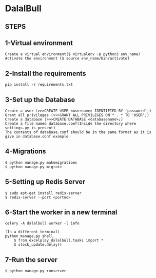 # DalalBull

## STEPS

## 1-Virtual environment
```
Create a virtual environment($ virtualenv -p python3 env_name)
Activate the environment ($ source env_name/bin/activate)
```

## 2-Install the requirements
```
pip install -r requirements.txt
```

## 3-Set up the Database 
```
Create a user (>>>CREATE USER <username> IDENTIFIED BY 'password';)
Grant all privileges (>>>GRANT ALL PRIVILEGES ON * . * TO 'USER';)
Create a database (>>>CREATE DATABASE <databasename>;)
Create a file named database.conf(Inside the directory where settings.py is present)
The contents of database.conf should be in the same format as it is give in database.conf.example
```

## 4-Migrations
```
$ python manage.py makemigrations
$ python manage.py migrate
```
## 5-Setting up Redis Server 
```
$ sudo apt-get install redis-server
$ redis-server --port <portno>
```
## 6-Start the worker in a new terminal

```
celery -A dalalbull worker -l info

(In a different terminal)
python manage.py shell 
	$ from excelplay_dalalbull.tasks import *
	$ stock_update.delay()
```

## 7-Run the server
```
$ python manage.py runserver
```